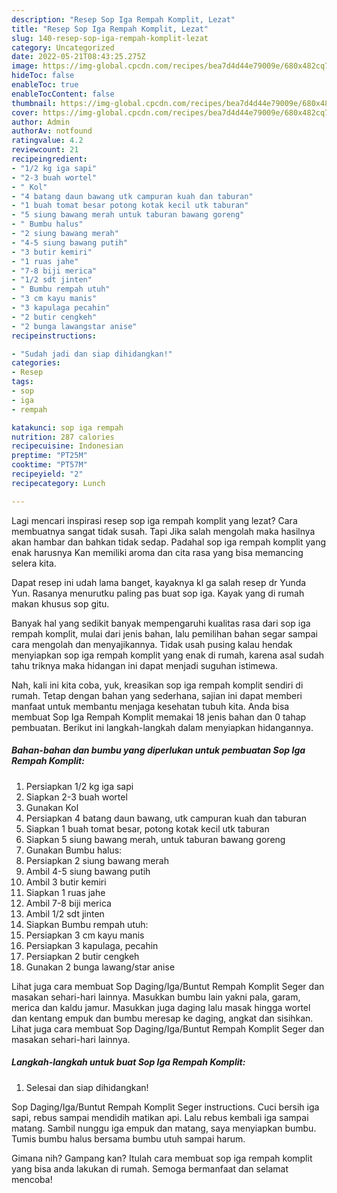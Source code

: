```yaml
---
description: "Resep Sop Iga Rempah Komplit, Lezat"
title: "Resep Sop Iga Rempah Komplit, Lezat"
slug: 140-resep-sop-iga-rempah-komplit-lezat
category: Uncategorized
date: 2022-05-21T08:43:25.275Z
image: https://img-global.cpcdn.com/recipes/bea7d4d44e79009e/680x482cq70/sop-iga-rempah-komplit-foto-resep-utama.jpg
hideToc: false
enableToc: true
enableTocContent: false
thumbnail: https://img-global.cpcdn.com/recipes/bea7d4d44e79009e/680x482cq70/sop-iga-rempah-komplit-foto-resep-utama.jpg
cover: https://img-global.cpcdn.com/recipes/bea7d4d44e79009e/680x482cq70/sop-iga-rempah-komplit-foto-resep-utama.jpg
author: Admin
authorAv: notfound
ratingvalue: 4.2
reviewcount: 21
recipeingredient:
- "1/2 kg iga sapi"
- "2-3 buah wortel"
- " Kol"
- "4 batang daun bawang utk campuran kuah dan taburan"
- "1 buah tomat besar potong kotak kecil utk taburan"
- "5 siung bawang merah untuk taburan bawang goreng"
- " Bumbu halus"
- "2 siung bawang merah"
- "4-5 siung bawang putih"
- "3 butir kemiri"
- "1 ruas jahe"
- "7-8 biji merica"
- "1/2 sdt jinten"
- " Bumbu rempah utuh"
- "3 cm kayu manis"
- "3 kapulaga pecahin"
- "2 butir cengkeh"
- "2 bunga lawangstar anise"
recipeinstructions:

- "Sudah jadi dan siap dihidangkan!"
categories:
- Resep
tags:
- sop
- iga
- rempah

katakunci: sop iga rempah 
nutrition: 287 calories
recipecuisine: Indonesian
preptime: "PT25M"
cooktime: "PT57M"
recipeyield: "2"
recipecategory: Lunch

---
```



Lagi mencari inspirasi resep sop iga rempah komplit yang lezat? Cara membuatnya sangat tidak susah. Tapi Jika salah mengolah maka hasilnya akan hambar dan bahkan tidak sedap. Padahal sop iga rempah komplit yang enak harusnya Kan memiliki aroma dan cita rasa yang bisa memancing selera kita.


Dapat resep ini udah lama banget, kayaknya kl ga salah resep dr Yunda Yun. Rasanya menurutku paling pas buat sop iga. Kayak yang di rumah makan khusus sop gitu.

Banyak hal yang sedikit banyak mempengaruhi kualitas rasa dari sop iga rempah komplit, mulai dari jenis bahan, lalu pemilihan bahan segar sampai cara mengolah dan menyajikannya. Tidak usah pusing kalau hendak menyiapkan sop iga rempah komplit yang enak di rumah, karena asal sudah tahu triknya maka hidangan ini dapat menjadi suguhan istimewa.


Nah, kali ini kita coba, yuk, kreasikan sop iga rempah komplit sendiri di rumah. Tetap dengan bahan yang sederhana, sajian ini dapat memberi manfaat untuk membantu menjaga kesehatan tubuh kita. Anda bisa membuat Sop Iga Rempah Komplit memakai 18 jenis bahan dan 0 tahap pembuatan. Berikut ini langkah-langkah dalam menyiapkan hidangannya.

<!--inarticleads1-->

##### Bahan-bahan dan bumbu yang diperlukan untuk pembuatan Sop Iga Rempah Komplit:

1. Persiapkan 1/2 kg iga sapi
1. Siapkan 2-3 buah wortel
1. Gunakan  Kol
1. Persiapkan 4 batang daun bawang, utk campuran kuah dan taburan
1. Siapkan 1 buah tomat besar, potong kotak kecil utk taburan
1. Siapkan 5 siung bawang merah, untuk taburan bawang goreng
1. Gunakan  Bumbu halus:
1. Persiapkan 2 siung bawang merah
1. Ambil 4-5 siung bawang putih
1. Ambil 3 butir kemiri
1. Siapkan 1 ruas jahe
1. Ambil 7-8 biji merica
1. Ambil 1/2 sdt jinten
1. Siapkan  Bumbu rempah utuh:
1. Persiapkan 3 cm kayu manis
1. Persiapkan 3 kapulaga, pecahin
1. Persiapkan 2 butir cengkeh
1. Gunakan 2 bunga lawang/star anise


Lihat juga cara membuat Sop Daging/Iga/Buntut Rempah Komplit Seger dan masakan sehari-hari lainnya. Masukkan bumbu lain yakni pala, garam, merica dan kaldu jamur. Masukkan juga daging lalu masak hingga wortel dan kentang empuk dan bumbu meresap ke daging, angkat dan sisihkan. Lihat juga cara membuat Sop Daging/Iga/Buntut Rempah Komplit Seger dan masakan sehari-hari lainnya. 

<!--inarticleads2-->

##### Langkah-langkah untuk buat Sop Iga Rempah Komplit:


1. Selesai dan siap dihidangkan!

Sop Daging/Iga/Buntut Rempah Komplit Seger instructions. Cuci bersih iga sapi, rebus sampai mendidih matikan api. Lalu rebus kembali iga sampai matang. Sambil nunggu iga empuk dan matang, saya menyiapkan bumbu. Tumis bumbu halus bersama bumbu utuh sampai harum. 

Gimana nih? Gampang kan? Itulah cara membuat sop iga rempah komplit yang bisa anda lakukan di rumah. Semoga bermanfaat dan selamat mencoba!
